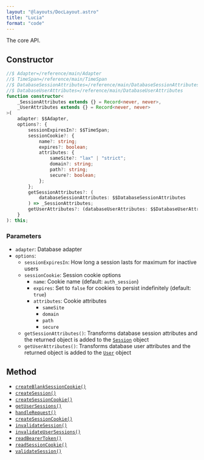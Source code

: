 ```yaml
---
layout: "@layouts/DocLayout.astro"
title: "Lucia"
format: "code"
---
```


The core API.

## Constructor

```ts
//$ Adapter=/reference/main/Adapter
//$ TimeSpan=/reference/main/TimeSpan
//$ DatabaseSessionAttributes=/reference/main/DatabaseSessionAttributes
//$ DatabaseUserAttributes=/reference/main/DatabaseUserAttributes
function constructor<
	_SessionAttributes extends {} = Record<never, never>,
	_UserAttributes extends {} = Record<never, never>
>(
	adapter: $$Adapter,
	options?: {
		sessionExpiresIn?: $$TimeSpan;
		sessionCookie?: {
			name?: string;
			expires?: boolean;
			attributes: {
				sameSite?: "lax" | "strict";
				domain?: string;
				path?: string;
				secure?: boolean;
			};
		};
		getSessionAttributes?: (
			databaseSessionAttributes: $$DatabaseSessionAttributes
		) => _SessionAttributes;
		getUserAttributes?: (databaseUserAttributes: $$DatabaseUserAttributes) => _UserAttributes;
	}
): this;
```

### Parameters

- `adapter`: Database adapter
- `options`:
  - `sessionExpiresIn`: How long a session lasts for maximum for inactive users
  - `sessionCookie`: Session cookie options
  	- `name`: Cookie name (default: `auth_session`)
  	- `expires`: Set to `false` for cookies to persist indefinitely (default: `true`)
  	- `attributes`: Cookie attributes
    	- `sameSite`
    	- `domain`
    	- `path`
    	- `secure`
  - `getSessionAttributes()`: Transforms database session attributes and the returned object is added to the [`Session`](/reference/main/Session) object
  - `getUserAttributes()`: Transforms database user attributes and the returned object is added to the [`User`](/reference/main/User) object

## Method

- [`createBlankSessionCookie()`](/reference/main/Lucia/createBlankSessionCookie)
- [`createSession()`](/reference/main/Lucia/createSession)
- [`createSessionCookie()`](/reference/main/Lucia/createSessionCookie)
- [`getUserSessions()`](/reference/main/Lucia/getUserSessions)
- [`handleRequest()`](/reference/main/Lucia/handleRequest)
- [`createSessionCookie()`](/reference/main/Lucia/createSessionCookie)
- [`invalidateSession()`](/reference/main/Lucia/invalidateSession)
- [`invalidateUserSessions()`](/reference/main/Lucia/invalidateUserSessions)
- [`readBearerToken()`](/reference/main/Lucia/readBearerToken)
- [`readSessionCookie()`](/reference/main/Lucia/readSessionCookie)
- [`validateSession()`](/reference/main/Lucia/validateSession)
